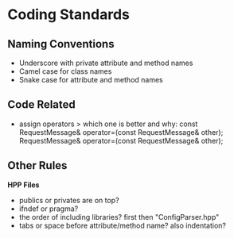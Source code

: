 # Coding Standards

## **Naming Conventions**

- Underscore with private attribute and method names
- Camel case for class names
- Snake case for attribute and method names

## **Code Related**
- assign operators > which one is better and why: 
      const RequestMessage& operator=(const RequestMessage& other);
      RequestMessage& operator=(const RequestMessage& other);

## **Other Rules**

**HPP Files**
- publics or privates are on top?
- ifndef or pragma?
- the order of including libraries? <vector> first then "ConfigParser.hpp"
- tabs or space before attribute/method name? also indentation?
